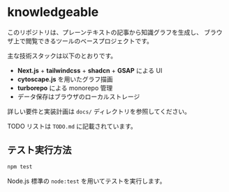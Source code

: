 # knowledgeable

このリポジトリは、プレーンテキストの記事から知識グラフを生成し、
ブラウザ上で閲覧できるツールのベースプロジェクトです。

主な技術スタックは以下のとおりです。

- **Next.js** + **tailwindcss** + **shadcn** + **GSAP** による UI
- **cytoscape.js** を用いたグラフ描画
- **turborepo** による monorepo 管理
- データ保存はブラウザのローカルストレージ

詳しい要件と実装計画は `docs/` ディレクトリを参照してください。

TODO リストは `TODO.md` に記載されています。

## テスト実行方法

```bash
npm test
```

Node.js 標準の `node:test` を用いてテストを実行します。
